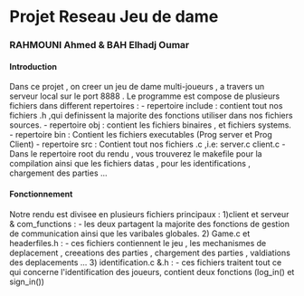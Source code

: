 # Projet Reseau Jeu de dame
<h3>RAHMOUNI Ahmed & BAH Elhadj Oumar</h3>

<h4>Introduction</h4>
Dans ce projet , on creer un jeu de dame multi-joueurs , a travers un serveur local sur le port 8888 .
Le programme est compose de plusieurs fichiers dans different repertoires :
    - repertoire include : contient tout nos fichiers  .h ,qui definissent la majorite des fonctions utiliser dans nos fichiers sources.
    - repertoire obj : contient les fichiers binaires , et fichiers systems.
    - repertoire bin : Contient les fichiers executables <italic>(Prog server et Prog Client)</italic>
    - repertoire src : Contient tout nos fichiers .c ,i.e: server.c client.c 
    - Dans le repertoire root du rendu , vous trouverez le makefile pour la compilation ainsi que les fichiers datas , pour les identifications , chargement des parties ... 

<h4>Fonctionnement</h4>
Notre rendu est divisee en plusieurs fichiers principaux : 
1)client et serveur &  com_functions :
- les deux partagent la majorite des fonctions de gestion de communication ainsi que les varibales globales.
2) Game.c et headerfiles.h :
- ces fichiers contiennent le jeu , les mechanismes de deplacement , creeations des parties , chargement des parties , valdiations des deplacements ...
3) identification.c &.h :
- ces fichiers traitent tout ce qui concerne l'identification des joueurs, contient deux fonctions (log_in() et sign_in())


